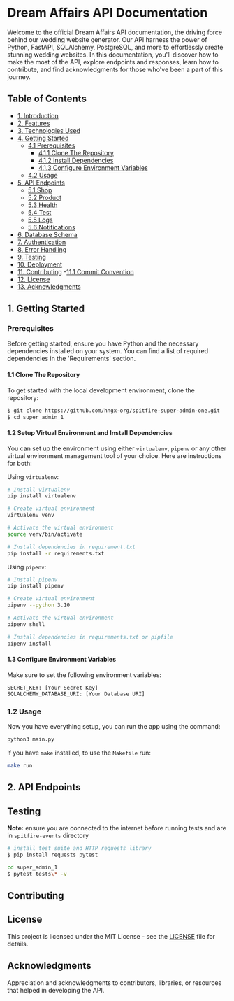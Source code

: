 # Dream Affairs API Documentation

Welcome to the official Dream Affairs API documentation, the driving force behind our wedding website generator. Our API harness the power of Python, FastAPI, SQLAlchemy, PostgreSQL, and more to effortlessly create stunning wedding websites. In this documentation, you'll discover how to make the most of the API, explore endpoints and responses, learn how to contribute, and find acknowledgments for those who've been a part of this journey.

## Table of Contents

- [1. Introduction](#introduction)
- [2. Features](#features)
- [3. Technologies Used](#technologies-used)
- [4. Getting Started](#getting-started)
  - [4.1 Prerequisites](#prerequisites)
     - [4.1.1 Clone The Repository](#clone-the-repository)
     - [4.1.2 Install Dependencies](#install-the-dependencies)
     - [4.1.3 Configure Environment Variables](#configure-environment-variables)
  - [4.2 Usage](#usage)
- [5. API Endpoints](#5-api-endpoints)
  - [5.1 Shop](#51-shop)
  - [5.2 Product](#52-product)
  - [5.3 Health](#53-health)
  - [5.4 Test](#54-test)
  - [5.5 Logs](#55-logs)
  - [5.6 Notifications](#56-notifications)
- [6. Database Schema](#database-schema)
- [7. Authentication](#authentication)
- [8. Error Handling](#error-handling)
- [9. Testing](#testing)
- [10. Deployment](#deployment)
- [11. Contributing](#contributing)
   -[11.1 Commit Convention](#commit-convention)
- [12. License](#license)
- [13. Acknowledgments](#acknowledgments)


## 1. Getting Started

### Prerequisites
Before getting started, ensure you have Python and the necessary dependencies installed on your system. You can find a list of required dependencies in the 'Requirements' section.

#### 1.1 Clone The Repository

To get started with the local development environment, clone the repository:

```bash
$ git clone https://github.com/hngx-org/spitfire-super-admin-one.git
$ cd super_admin_1
```

#### 1.2 Setup Virtual Environment and Install Dependencies

You can set up the environment using either `virtualenv`, `pipenv` or any other virtual environment management tool of your choice.
Here are instructions for both:

Using `virtualenv`:

```bash
# Install virtualenv
pip install virtualenv

# Create virtual environment
virtualenv venv

# Activate the virtual environment
source venv/bin/activate

# Install dependencies in requirement.txt
pip install -r requirements.txt
```

Using `pipenv`:

```bash
# Install pipenv
pip install pipenv

# Create virtual environment
pipenv --python 3.10

# Activate the virtual environment
pipenv shell

# Install dependencies in requirements.txt or pipfile
pipenv install
```

#### 1.3 Configure Environment Variables

Make sure to set the following environment variables:

    SECRET_KEY: [Your Secret Key]
    SQLALCHEMY_DATABASE_URI: [Your Database URI]

### 1.2 Usage

Now you have everything setup, you can run the app using the command:
```bash
python3 main.py
```
if you have `make` installed, to use the `Makefile` run:
```bash
make run
```

## 2. API Endpoints



## Testing

**Note:** ensure you are connected to the internet before running tests and are in `spitfire-events` directory

```bash
# install test suite and HTTP requests library
$ pip install requests pytest

cd super_admin_1
$ pytest tests\* -v
```

## Contributing


## License

This project is licensed under the MIT License - see the [LICENSE](LICENSE) file for details.

## Acknowledgments

Appreciation and acknowledgments to contributors, libraries, or resources that helped in developing the API.
